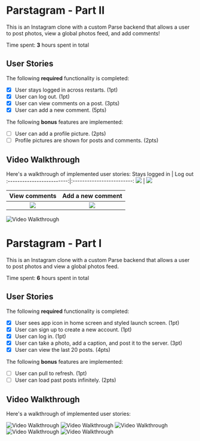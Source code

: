 # Parstagram - Part II

This is an Instagram clone with a custom Parse backend that allows a user to post photos, view a global photos feed, and add comments!

Time spent: **3** hours spent in total

## User Stories

The following **required** functionality is completed:

- [x] User stays logged in across restarts. (1pt)
- [x] User can log out. (1pt)
- [x] User can view comments on a post. (3pts)
- [x] User can add a new comment. (5pts)

The following **bonus** features are implemented:

- [ ] User can add a profile picture. (2pts)
- [ ] Profile pictures are shown for posts and comments. (2pts)

## Video Walkthrough

Here's a walkthrough of implemented user stories:
Stays logged in             |  Log out
:-------------------------:|:-------------------------:
![](https://...Dark.png)  |  ![](http://g.recordit.co/9R73FojAqF.gif)

View comments           |  Add a new comment
:-------------------------:|:-------------------------:
![](https://...Dark.png)  |  ![](https://...Ocean.png)

<img src='http://i.imgur.com/link/to/your/gif/file.gif' title='Video Walkthrough' width='' alt='Video Walkthrough' />

# Parstagram - Part I

This is an Instagram clone with a custom Parse backend that allows a user to post photos and view a global photos feed.

Time spent: **6** hours spent in total

## User Stories

The following **required** functionality is completed:

- [x] User sees app icon in home screen and styled launch screen. (1pt)
- [x] User can sign up to create a new account. (1pt)
- [x] User can log in. (1pt)
- [x] User can take a photo, add a caption, and post it to the server. (3pt)
- [x] User can view the last 20 posts. (4pts)

The following **bonus** features are implemented:

- [ ] User can pull to refresh. (1pt)
- [ ] User can load past posts infinitely. (2pts)

## Video Walkthrough

Here's a walkthrough of implemented user stories:

<img src='http://g.recordit.co/tH2shSUZUx.gif' title='Video Walkthrough' width='' alt='Video Walkthrough' />

<img src='http://g.recordit.co/LO8GCCA9ZG.gif' title='Video Walkthrough' width='' alt='Video Walkthrough' />

<img src='http://g.recordit.co/693BGKeaM9.gif' title='Video Walkthrough' width='' alt='Video Walkthrough' />

<img src='http://g.recordit.co/1fAvBuxW2Q.gif' title='Video Walkthrough' width='' alt='Video Walkthrough' />

<img src='http://g.recordit.co/oZHadW76Et.gif' title='Video Walkthrough' width='' alt='Video Walkthrough' />
